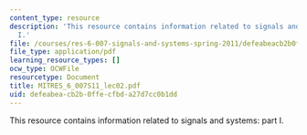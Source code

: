 ```yaml
---
content_type: resource
description: 'This resource contains information related to signals and systems: part
  I.'
file: /courses/res-6-007-signals-and-systems-spring-2011/defeabeacb2b0ffecfbda27d7cc0b1dd_MITRES_6_007S11_lec02.pdf
file_type: application/pdf
learning_resource_types: []
ocw_type: OCWFile
resourcetype: Document
title: MITRES_6_007S11_lec02.pdf
uid: defeabea-cb2b-0ffe-cfbd-a27d7cc0b1dd
---
```

This resource contains information related to signals and systems: part I.

